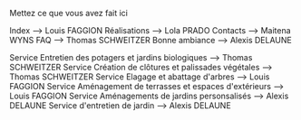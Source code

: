 Mettez ce que vous avez fait ici

Index --> Louis FAGGION
Réalisations --> Lola PRADO
Contacts --> Maitena WYNS
FAQ --> Thomas SCHWEITZER
Bonne ambiance -->  Alexis DELAUNE

Service Entretien des potagers et jardins biologiques --> Thomas SCHWEITZER
Service Création de clôtures et palissades végétales --> Thomas SCHWEITZER
Service Elagage et abattage d'arbres --> Louis FAGGION
Service Aménagement de terrasses et espaces d'extérieurs --> Louis FAGGION
Service Aménagements de jardins personsalisés --> Alexis DELAUNE
Service d'entretien de jardin --> Alexis DELAUNE

